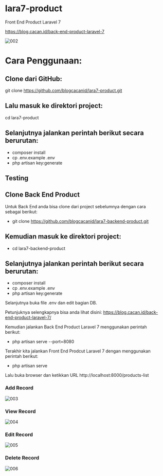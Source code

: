 # lara7-product
Front End Product Laravel 7

https://blog.cacan.id/back-end-product-laravel-7

![002](https://user-images.githubusercontent.com/51890752/83253802-cbf39400-a1d7-11ea-80e6-1caba812baa9.jpg)


# Cara Penggunaan:

## Clone dari GitHub:
git clone https://github.com/blogcacanid/lara7-product.git

## Lalu masuk ke direktori project:
cd lara7-product

## Selanjutnya jalankan perintah berikut secara berurutan:
- composer install
- cp .env.example .env
- php artisan key:generate

## Testing
## Clone Back End Product
Untuk Back End anda bisa clone dari project sebelumnya dengan cara sebagai berikut:
- git clone https://github.com/blogcacanid/lara7-backend-product.git

## Kemudian masuk ke direktori project:
- cd lara7-backend-product

## Selanjutnya jalankan perintah berikut secara berurutan:
- composer install
- cp .env.example .env
- php artisan key:generate

Selanjutnya buka file .env dan edit bagian DB.

Petunjuknya selengkapnya bisa anda lihat disini:
https://blog.cacan.id/back-end-product-laravel-7/


Kemudian jalankan Back End Product Laravel 7 menggunakan perintah berikut:
- php artisan serve --port=8080


Terakhir kita jalankan Front End Prodcut Laravel 7 dengan menggunakan perintah berikut:
- php artisan serve

Lalu buka browser dan ketikkan URL http://localhost:8000/products-list


### Add Record
![003](https://user-images.githubusercontent.com/51890752/83253911-ffceb980-a1d7-11ea-8cf6-609667263f6e.jpg)

### View Record
![004](https://user-images.githubusercontent.com/51890752/83253930-0c531200-a1d8-11ea-954f-029d06b5f157.jpg)

### Edit Record
![005](https://user-images.githubusercontent.com/51890752/83253960-183ed400-a1d8-11ea-9084-c5f42a37a149.jpg)

### Delete Record
![006](https://user-images.githubusercontent.com/51890752/83253990-2b51a400-a1d8-11ea-82e5-7ed0b9038a0b.jpg)



